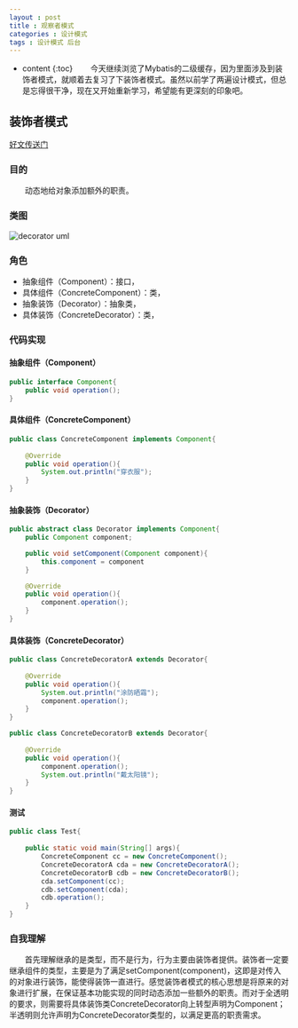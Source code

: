 ```yaml
---
layout : post
title : 观察者模式
categories : 设计模式
tags : 设计模式 后台
---
```

* content
{:toc}
　　今天继续浏览了Mybatis的二级缓存，因为里面涉及到装饰者模式，就顺着去复习了下装饰者模式。虽然以前学了两遍设计模式，但总是忘得很干净，现在又开始重新学习，希望能有更深刻的印象吧。




## 装饰者模式

[好文传送门](http://www.cnblogs.com/java-my-life/archive/2012/04/20/2455726.html)

### 目的

　　动态地给对象添加额外的职责。

### 类图

![decorator uml](http://my.csdn.net/uploads/201205/03/1336034007_4657.jpg)

### 角色

* 抽象组件（Component）：接口，
* 具体组件（ConcreteComponent）：类，
* 抽象装饰（Decorator）：抽象类，
* 具体装饰（ConcreteDecorator）：类，

### 代码实现

#### 抽象组件（Component）

```java
public interface Component{
	public void operation();
}
```

#### 具体组件（ConcreteComponent）

```java
public class ConcreteComponent implements Component{
	
	@Override
	public void operation(){
		System.out.println("穿衣服");
	}
}
```

#### 抽象装饰（Decorator）

```java
public abstract class Decorator implements Component{
	public Component component;

	public void setComponent(Component component){
		this.component = component
	}

	@Override
	public void operation(){
		component.operation();
	}
}
```

#### 具体装饰（ConcreteDecorator）

```java
public class ConcreteDecoratorA extends Decorator{
	
	@Override
	public void operation(){
		System.out.println("涂防晒霜");
		component.operation();
	}
}

public class ConcreteDecoratorB extends Decorator{
	
	@Override
	public void operation(){
		component.operation();
		System.out.println("戴太阳镜");
	}
}
```

#### 测试

```java
public class Test{
	
	public static void main(String[] args){
		ConcreteComponent cc = new ConcreteComponent();
		ConcreteDecoratorA cda = new ConcreteDecoratorA();
		ConcreteDecoratorB cdb = new ConcreteDecoratorB();
		cda.setComponent(cc);
		cdb.setComponent(cda);
		cdb.operation();
	}
}
```

### 自我理解

　　首先理解继承的是类型，而不是行为，行为主要由装饰者提供。装饰者一定要继承组件的类型，主要是为了满足setComponent(component)，这即是对传入的对象进行装饰，能使得装饰一直进行。感觉装饰者模式的核心思想是将原来的对象进行扩展，在保证基本功能实现的同时动态添加一些额外的职责。而对于全透明的要求，则需要将具体装饰类ConcreteDecorator向上转型声明为Component；半透明则允许声明为ConcreteDecorator类型的，以满足更高的职责需求。
